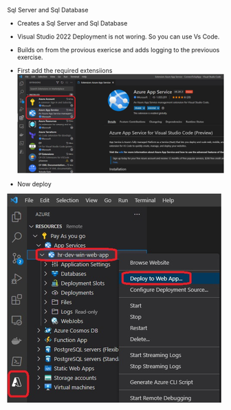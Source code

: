 Sql Server and Sql Database

- Creates a Sql Server and Sql Database

- Visual Studio 2022 Deployment is not woring. So you can use Vs Code.

- Builds on from the provious exericse and adds logging to the previouos exercise. 

- First add the required extensiions
![Vs code Extension](./Images/VsCodeExtensions.jpg)

- Now deploy

![Vs code Extension](./Images/DeployWithVsCodeExtensions.jpg)

